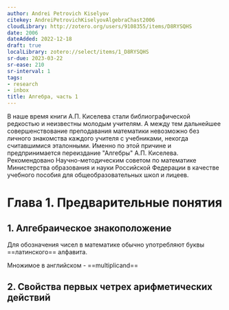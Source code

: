 ```yaml
---
author: Andrei Petrovich Kiselyov
citekey: AndreiPetrovichKiselyovAlgebraChast2006
cloudLibrary: http://zotero.org/users/9108355/items/D8RYSQHS
date: 2006
dateAdded: 2022-12-18
draft: true
localLibrary: zotero://select/items/1_D8RYSQHS
sr-due: 2023-03-22
sr-ease: 210
sr-interval: 1
tags:
- research
- inbox
title: Алгебра, часть 1
---
```


В наше время книги А.П. Киселева стали библиографической редкостью и неизвестны
молодым учителям. А между тем дальнейшее совершенствование преподавания
математики невозможно без личного знакомства каждого учителя с учебниками,
некогда считавшимися эталонными. Именно по этой причине и предпринимается
переиздание "Алгебры" А.П. Киселева. Рекомендовано Научно-методическим советом
по математике Министерства образования и науки Российской Федерации в качестве
учебного пособия для общеобразовательных школ и лицеев.

# Глава 1. Предварительные понятия

## 1. Алгебраическое знакоположение

Для обозначения чисел в математике обычно употребляют буквы ==латинского==
алфавита.

Множимое в английском - ==multiplicand==

## 2. Свойcтва первых четрех арифметических действий
